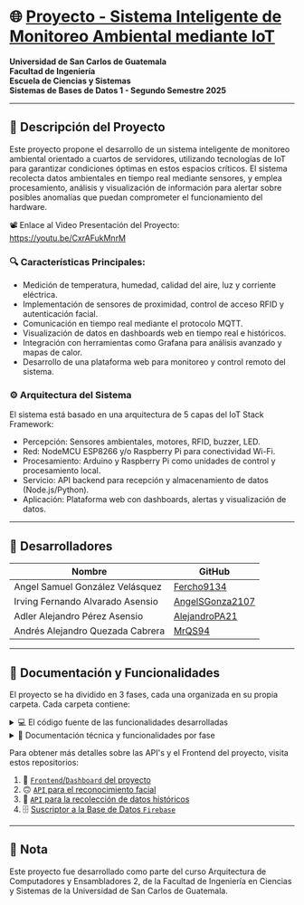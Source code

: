 # 🌐 [Proyecto - Sistema Inteligente de Monitoreo Ambiental mediante IoT](https://youtu.be/CxrAFukMnrM)

**Universidad de San Carlos de Guatemala**  
**Facultad de Ingeniería**  
**Escuela de Ciencias y Sistemas**  
**Sistemas de Bases de Datos 1 - Segundo Semestre 2025** 

---

## 📌 Descripción del Proyecto

Este proyecto propone el desarrollo de un sistema inteligente de monitoreo ambiental orientado a cuartos de servidores, utilizando tecnologías de IoT para garantizar condiciones óptimas en estos espacios críticos. El sistema recolecta datos ambientales en tiempo real mediante sensores, y emplea procesamiento, análisis y visualización de información para alertar sobre posibles anomalías que puedan comprometer el funcionamiento del hardware.

📽️ Enlace al Video Presentación del Proyecto: https://youtu.be/CxrAFukMnrM

### 🔍 Características Principales:
- Medición de temperatura, humedad, calidad del aire, luz y corriente eléctrica.
- Implementación de sensores de proximidad, control de acceso RFID y autenticación facial.
- Comunicación en tiempo real mediante el protocolo MQTT.
- Visualización de datos en dashboards web en tiempo real e históricos.
- Integración con herramientas como Grafana para análisis avanzado y mapas de calor.
- Desarrollo de una plataforma web para monitoreo y control remoto del sistema.

### ⚙️ Arquitectura del Sistema
El sistema está basado en una arquitectura de 5 capas del IoT Stack Framework:
- Percepción: Sensores ambientales, motores, RFID, buzzer, LED.
- Red: NodeMCU ESP8266 y/o Raspberry Pi para conectividad Wi-Fi.
- Procesamiento: Arduino y Raspberry Pi como unidades de control y procesamiento local.
- Servicio: API backend para recepción y almacenamiento de datos (Node.js/Python).
- Aplicación: Plataforma web con dashboards, alertas y visualización de datos.

---

## 👥 Desarrolladores

| Nombre                           | GitHub                                                |  
|----------------------------------|-------------------------------------------------------|  
| Angel Samuel González Velásquez  | [Fercho9134](https://github.com/Fercho9134)           |  
| Irving Fernando Alvarado Asensio | [AngelSGonza2107](https://github.com/AngelSGonza2107) |  
| Adler Alejandro Pérez Asensio    | [AlejandroPA21](https://github.com/AlejandroPA21)     |                                                   |  
| Andrés Alejandro Quezada Cabrera | [MrQS94](https://github.com/MrQS94)                   |

---

## 📂 Documentación y Funcionalidades

El proyecto se ha dividido en 3 fases, cada una organizada en su propia carpeta. Cada carpeta contiene:

<details>
  <summary>💻 El código fuente de las funcionalidades desarrolladas</summary>
</details>

<details>
  <summary>📄 Documentación técnica y funcionalidades por fase</summary>
  <ul>
    <li>🧩 Diagrama de arquitectura del sistema IoT</li>
    <li>📶 Descripción técnica de los sensores y microcontroladores utilizados</li>
    <li>🔗 Configuración del protocolo MQTT y flujos de datos</li>
    <li>🗃️ Modelado y estructura de la base de datos</li>
    <li>🧑‍🏫 Manual de usuario para la plataforma web y dashboards</li>
    <li>☁️ Instrucciones de despliegue en la nube y conexión de dispositivos</li>
    <li>🧠 Todo el código implementado para Arduino, NodeMCU, Raspberry, APIs, Frontend, etc.</li>
  </ul>
</details>

Para obtener más detalles sobre las API's y el Frontend del proyecto, visita estos repositorios:
1. 🎨 [`Frontend`/`Dashboard` del proyecto](https://github.com/Fercho9134/dashboard-monitoreo-datacenter)
2. 🙃 [`API` para el reconocimiento facial](https://github.com/Fercho9134/api-reconocimiento-facial)
3. 🧾 [`API` para la recolección de datos históricos](https://github.com/Fercho9134/api-historicos)
4. 🗄️ [Suscriptor a la Base de Datos `Firebase`](https://github.com/Fercho9134/bd-suscriber)

---

## 📌 Nota
Este proyecto fue desarrollado como parte del curso Arquitectura de Computadores y Ensambladores 2, de la Facultad de Ingeniería en Ciencias y Sistemas de la Universidad de San Carlos de Guatemala.
